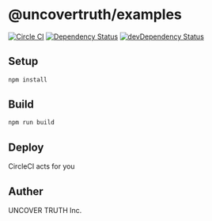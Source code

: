 # @uncovertruth/examples

[![Circle CI][circie-image]][circie-url] [![Dependency Status][david-dm-image]][david-dm-url] [![devDependency Status][dev-david-dm-image]][dev-david-dm-url]

## Setup

```sh
npm install
```

## Build

```sh
npm run build
```

## Deploy

CircleCI acts for you

## Auther

UNCOVER TRUTH Inc.

[david-dm-image]: https://david-dm.org/uncovertruth/examples.svg
[david-dm-url]: https://david-dm.org/uncovertruth/examples
[dev-david-dm-image]: https://david-dm.org/uncovertruth/examples/dev-status.svg
[dev-david-dm-url]: https://david-dm.org/uncovertruth/examples?type=dev
[circie-image]:  https://circleci.com/gh/uncovertruth/examples/tree/master.svg?style=svg&circle-token=fad4ca39a64b81469f6ba608928111e624729417
[circie-url]: https://circleci.com/gh/uncovertruth/examples/tree/master
